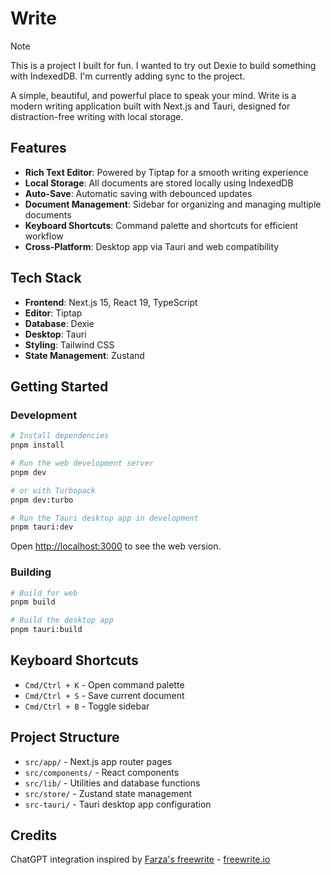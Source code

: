 # Write

> [!NOTE]
> This is a project I built for fun. I wanted to try out Dexie to build something with IndexedDB. I'm currently adding sync to the project.

A simple, beautiful, and powerful place to speak your mind. Write is a modern writing application built with Next.js and Tauri, designed for distraction-free writing with local storage.

## Features

- **Rich Text Editor**: Powered by Tiptap for a smooth writing experience
- **Local Storage**: All documents are stored locally using IndexedDB
- **Auto-Save**: Automatic saving with debounced updates
- **Document Management**: Sidebar for organizing and managing multiple documents
- **Keyboard Shortcuts**: Command palette and shortcuts for efficient workflow
- **Cross-Platform**: Desktop app via Tauri and web compatibility

## Tech Stack

- **Frontend**: Next.js 15, React 19, TypeScript
- **Editor**: Tiptap
- **Database**: Dexie
- **Desktop**: Tauri
- **Styling**: Tailwind CSS
- **State Management**: Zustand

## Getting Started

### Development

```bash
# Install dependencies
pnpm install

# Run the web development server
pnpm dev

# or with Turbopack
pnpm dev:turbo

# Run the Tauri desktop app in development
pnpm tauri:dev
```

Open [http://localhost:3000](http://localhost:3000) to see the web version.

### Building

```bash
# Build for web
pnpm build

# Build the desktop app
pnpm tauri:build
```

## Keyboard Shortcuts

- `Cmd/Ctrl + K` - Open command palette
- `Cmd/Ctrl + S` - Save current document
- `Cmd/Ctrl + B` - Toggle sidebar

## Project Structure

- `src/app/` - Next.js app router pages
- `src/components/` - React components
- `src/lib/` - Utilities and database functions
- `src/store/` - Zustand state management
- `src-tauri/` - Tauri desktop app configuration

## Credits

ChatGPT integration inspired by [Farza's freewrite](https://github.com/farzaa/freewrite) - [freewrite.io](https://freewrite.io/)
